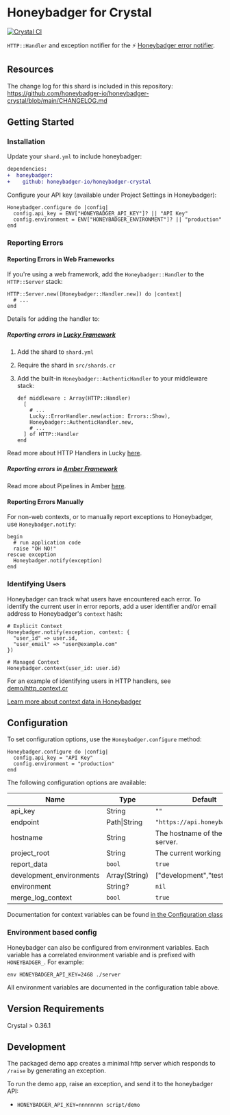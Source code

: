# Honeybadger for Crystal
[![Crystal CI](https://github.com/honeybadger-io/honeybadger-crystal/actions/workflows/crystal.yml/badge.svg)](https://github.com/honeybadger-io/honeybadger-crystal/actions/workflows/crystal.yml)

`HTTP::Handler` and exception notifier for the :zap: [Honeybadger error notifier](https://www.honeybadger.io/).

## Resources

The change log for this shard is included in this repository: https://github.com/honeybadger-io/honeybadger-crystal/blob/main/CHANGELOG.md

## Getting Started

### Installation

Update your `shard.yml` to include honeybadger:

```diff
dependencies:
+  honeybadger:
+    github: honeybadger-io/honeybadger-crystal
```

Configure your API key (available under Project Settings in Honeybadger):

```crystal
Honeybadger.configure do |config|
  config.api_key = ENV["HONEYBADGER_API_KEY"]? || "API Key"
  config.environment = ENV["HONEYBADGER_ENVIRONMENT"]? || "production"
end
```

### Reporting Errors

#### Reporting Errors in Web Frameworks

If you're using a web framework, add the `Honeybadger::Handler` to the `HTTP::Server` stack:

```crystal
HTTP::Server.new([Honeybadger::Handler.new]) do |context|
  # ...
end
```

Details for adding the handler to:

##### Reporting errors in [Lucky Framework](https://luckyframework.org)

1. Add the shard to `shard.yml`
2. Require the shard in `src/shards.cr`
3. Add the built-in `Honeybadger::AuthenticHandler` to your middleware stack:

    ```crystal
    def middleware : Array(HTTP::Handler)
      [
        # ...
        Lucky::ErrorHandler.new(action: Errors::Show),
        Honeybadger::AuthenticHandler.new,
        # ...
      ] of HTTP::Handler
    end
    ```

Read more about HTTP Handlers in Lucky [here](https://luckyframework.org/guides/http-and-routing/http-handlers).

##### Reporting errors in [Amber Framework](https://amberframework.org)

Read more about Pipelines in Amber [here](https://docs.amberframework.org/amber/guides/routing/pipelines#sharing-pipelines).

#### Reporting Errors Manually

For non-web contexts, or to manually report exceptions to Honeybadger, use `Honeybadger.notify`:

```crystal
begin
  # run application code
  raise "OH NO!"
rescue exception
  Honeybadger.notify(exception)
end
```

### Identifying Users

Honeybadger can track what users have encountered each error. To identify the current user in error reports, add a user identifier and/or email address to Honeybadger's `context` hash:

```crystal
# Explicit Context
Honeybadger.notify(exception, context: {
  "user_id" => user.id,
  "user_email" => "user@example.com"
})

# Managed Context
Honeybadger.context(user_id: user.id)
```

For an example of identifying users in HTTP handlers, see [demo/http_context.cr](https://github.com/honeybadger-io/honeybadger-crystal/blob/main/demo/http_context.cr)

[Learn more about context data in Honeybadger](https://docs.honeybadger.io/guides/errors/#context-data)

## Configuration

To set configuration options, use the `Honeybadger.configure` method:

```crystal
Honeybadger.configure do |config|
  config.api_key = "API Key"
  config.environment = "production"
end
```

The following configuration options are available:

|  Name | Type | Default | Example | Environment Var |
| ----- | ---- | ------- | ------- | --------------- |
| api_key | String | `""` | `"badgers"` | HONEYBADGER_API_KEY |
| endpoint | Path\|String | `"https://api.honeybadger.io"` | `"https://honeybadger.example.com/"` | HONEYBADGER_ENDPOINT |
| hostname | String | The hostname of the current server. | `"badger"` | HONEYBADGER_HOSTNAME |
| project_root | String | The current working directory | `"/path/to/project"` | HONEYBADGER_PROJECT_ROOT |
| report_data | `bool` | `true` | `false` | HONEYBADGER_REPORT_DATA |
| development_environments | Array(String) | ["development","test"] | | HONEYBADGER_DEVELOPMENT_ENVIRONMENTS |
| environment | String? | `nil` | `"production"` | HONEYBADGER_ENVIRONMENT |
| merge_log_context | `bool` | `true` | `false` | n/a |

Documentation for context variables can be found [in the Configuration class](https://github.com/honeybadger-io/honeybadger-crystal/blob/main/src/honeybadger/configuration.cr)

### Environment based config

Honeybadger can also be configured from environment variables. Each variable has a correlated environment variable and is prefixed with `HONEYBADGER_`. For example:

```
env HONEYBADGER_API_KEY=2468 ./server
```

All environment variables are documented in the configuration table above.

## Version Requirements

Crystal > 0.36.1

## Development

The packaged demo app creates a minimal http server which responds to `/raise` by generating an exception.

To run the demo app, raise an exception, and send it to the honeybadger API:

- `HONEYBADGER_API_KEY=nnnnnnnn script/demo`
